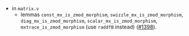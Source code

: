- in `matrix.v`
  + lemmas `const_mx_is_zmod_morphism`, `swizzle_mx_is_zmod_morphism`,
    `diag_mx_is_zmod_morphism`, `scalar_mx_is_zmod_morphism`,
    `mxtrace_is_zmod_morphism` (use `raddfB` instead)
    ([#1398](https://github.com/math-comp/math-comp/pull/1398)).
